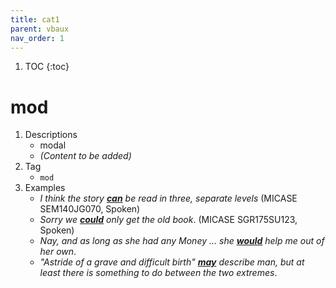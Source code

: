 ```yaml
---
title: cat1
parent: vbaux
nav_order: 1
---
```

1. TOC
{:toc}

# mod

1. Descriptions
    - modal
    - *(Content to be added)*
2. Tag
    - `mod`
3. Examples
    - *I think the story <ins>**can**</ins> be read in three, separate levels* (MICASE SEM140JG070, Spoken)
    - *Sorry we <ins>**could**</ins> only get the old book*. (MICASE SGR175SU123, Spoken)
    - *Nay, and as long as she had any Money ... she <ins>**would**</ins> help me out of her own*.
    - *"Astride of a grave and difficult birth" <ins>**may**</ins> describe man, but at least there is something to do between the two extremes*.
